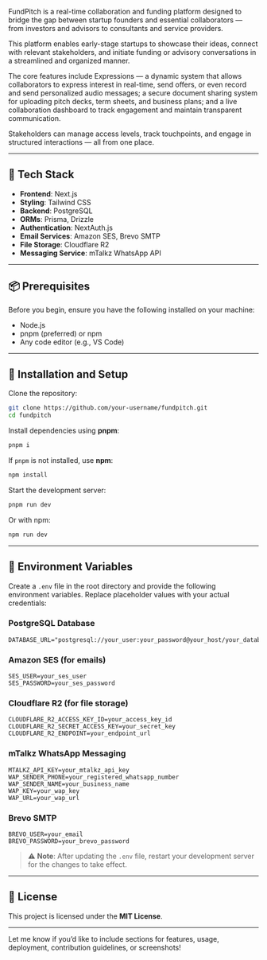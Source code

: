 FundPitch is a real-time collaboration and funding platform designed to bridge the gap between startup founders and essential collaborators — from investors and advisors to consultants and service providers.

This platform enables early-stage startups to showcase their ideas, connect with relevant stakeholders, and initiate funding or advisory conversations in a streamlined and organized manner.

The core features include Expressions — a dynamic system that allows collaborators to express interest in real-time, send offers, or even record and send personalized audio messages; a secure document sharing system for uploading pitch decks, term sheets, and business plans; and a live collaboration dashboard to track engagement and maintain transparent communication.

Stakeholders can manage access levels, track touchpoints, and engage in structured interactions — all from one place.

---

## 🔧 Tech Stack

- **Frontend**: Next.js  
- **Styling**: Tailwind CSS  
- **Backend**: PostgreSQL  
- **ORMs**: Prisma, Drizzle  
- **Authentication**: NextAuth.js  
- **Email Services**: Amazon SES, Brevo SMTP  
- **File Storage**: Cloudflare R2  
- **Messaging Service**: mTalkz WhatsApp API  

---

## 📦 Prerequisites

Before you begin, ensure you have the following installed on your machine:

- Node.js  
- pnpm (preferred) or npm  
- Any code editor (e.g., VS Code)

---

## 🚀 Installation and Setup

Clone the repository:

```bash
git clone https://github.com/your-username/fundpitch.git
cd fundpitch
```

Install dependencies using **pnpm**:

```bash
pnpm i
```

If `pnpm` is not installed, use **npm**:

```bash
npm install
```

Start the development server:

```bash
pnpm run dev
```

Or with npm:

```bash
npm run dev
```

---

## 🔐 Environment Variables

Create a `.env` file in the root directory and provide the following environment variables. Replace placeholder values with your actual credentials:

### PostgreSQL Database

```env
DATABASE_URL="postgresql://your_user:your_password@your_host/your_database"
```

### Amazon SES (for emails)

```env
SES_USER=your_ses_user
SES_PASSWORD=your_ses_password
```

### Cloudflare R2 (for file storage)

```env
CLOUDFLARE_R2_ACCESS_KEY_ID=your_access_key_id
CLOUDFLARE_R2_SECRET_ACCESS_KEY=your_secret_key
CLOUDFLARE_R2_ENDPOINT=your_endpoint_url
```

### mTalkz WhatsApp Messaging

```env
MTALKZ_API_KEY=your_mtalkz_api_key
WAP_SENDER_PHONE=your_registered_whatsapp_number
WAP_SENDER_NAME=your_business_name
WAP_KEY=your_wap_key
WAP_URL=your_wap_url
```

### Brevo SMTP

```env
BREVO_USER=your_email
BREVO_PASSWORD=your_brevo_password
```

> ⚠️ **Note**: After updating the `.env` file, restart your development server for the changes to take effect.

---

## 📄 License

This project is licensed under the **MIT License**.

---

Let me know if you’d like to include sections for features, usage, deployment, contribution guidelines, or screenshots!
